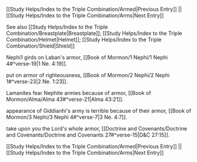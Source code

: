 [[Study Helps/Index to the Triple Combination/Armed|Previous Entry]]  ||  [[Study Helps/Index to the Triple Combination/Arms|Next Entry]]

 See also [[Study Helps/Index to the Triple Combination/Breastplate|Breastplate]]; [[Study Helps/Index to the Triple Combination/Helmet|Helmet]]; [[Study Helps/Index to the Triple Combination/Shield|Shield]]

 Nephi1 girds on Laban's armor, [[Book of Mormon/1 Nephi/1 Nephi 4#^verse-19|1 Ne. 4:19]].

 put on armor of righteousness, [[Book of Mormon/2 Nephi/2 Nephi 1#^verse-23|2 Ne. 1:23]].

 Lamanites fear Nephite armies because of armor, [[Book of Mormon/Alma/Alma 43#^verse-21|Alma 43:21]].

 appearance of Giddianhi's army is terrible because of their armor, [[Book of Mormon/3 Nephi/3 Nephi 4#^verse-7|3 Ne. 4:7]].

 take upon you the Lord's whole armor, [[Doctrine and Covenants/Doctrine and Covenants/Doctrine and Covenants 27#^verse-15|D&C 27:15]].

[[Study Helps/Index to the Triple Combination/Armed|Previous Entry]]  ||  [[Study Helps/Index to the Triple Combination/Arms|Next Entry]]